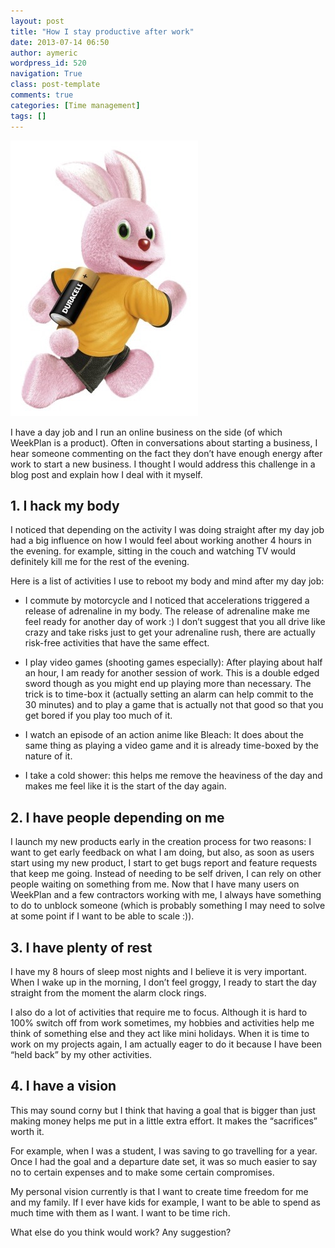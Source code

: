 ```yaml
---
layout: post
title: "How I stay productive after work"
date: 2013-07-14 06:50
author: aymeric
wordpress_id: 520
navigation: True
class: post-template
comments: true
categories: [Time management]
tags: []
---
```

![Duracell, lasts longer.](/assets/images/uploads/520-DuracellBunnySprinter.jpg "Duracell, lasts longer.")

I have a day job and I run an online business on the side (of which WeekPlan is a product). Often in conversations about starting a business, I hear someone commenting on the fact they don’t have enough energy after work to start a new business. I thought I would address this challenge in a blog post and explain how I deal with it myself.
<!--more-->



## 1. I hack my body




I noticed that depending on the activity I was doing straight after my day job had a big influence on how I would feel about working another 4 hours in the evening. for example, sitting in the couch and watching TV would definitely kill me for the rest of the evening.




Here is a list of activities I use to reboot my body and mind after my day job:




- I commute by motorcycle and I noticed that accelerations triggered a release of adrenaline in my body. The release of adrenaline make me feel ready for another day of work :) I don’t suggest that you all drive like crazy and take risks just to get your adrenaline rush, there are actually risk-free activities that have the same effect.

- I play video games (shooting games especially): After playing about half an hour, I am ready for another session of work. This is a double edged sword though as you might end up playing more than necessary. The trick is to time-box it (actually setting an alarm can help commit to the 30 minutes) and to play a game that is actually not that good so that you get bored if you play too much of it.

- I watch an episode of an action anime like Bleach: It does about the same thing as playing a video game and it is already time-boxed by the nature of it.

- I take a cold shower: this helps me remove the heaviness of the day and makes me feel like it is the start of the day again.




## 2. I have people depending on me

I launch my new products early in the creation process for two reasons: I want to get early feedback on what I am doing, but also, as soon as users start using my new product, I start to get bugs report and feature requests that keep me going. Instead of needing to be self driven, I can rely on other people waiting on something from me. Now that I have many users on WeekPlan and a few contractors working with me, I always have something to do to unblock someone (which is probably something I may need to solve at some point if I want to be able to scale :)).

## 3. I have plenty of rest

I have my 8 hours of sleep most nights and I believe it is very important. When I wake up in the morning, I don’t feel groggy, I ready to start the day straight from the moment the alarm clock rings.

I also do a lot of activities that require me to focus. Although it is hard to 100% switch off from work sometimes, my hobbies and activities help me think of something else and they act like mini holidays. When it is time to work on my projects again, I am actually eager to do it because I have been “held back” by my other activities.

## 4. I have a vision

This may sound corny but I think that having a goal that is bigger than just making money helps me put in a little extra effort. It makes the “sacrifices” worth it.

For example, when I was a student, I was saving to go travelling for a year. Once I had the goal and a departure date set, it was so much easier to say no to certain expenses and to make some certain compromises.

My personal vision currently is that I want to create time freedom for me and my family. If I ever have kids for example, I want to be able to spend as much time with them as I want. I want to be time rich.

What else do you think would work? Any suggestion?

